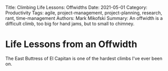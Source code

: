 Title: Climbing Life Lessons: Offwidths
Date: 2021-05-01
Category: Productivity
Tags: agile, project-management, project-planning, research, rant, time-management
Authors: Mark Mikofski
Summary: An offwidth is a difficult climb, too big for hand jams, but to small to chimney. 

# Life Lessons from an Offwidth

The East Buttress of El Capitan is one of the hardest climbs I've ever been on. 
